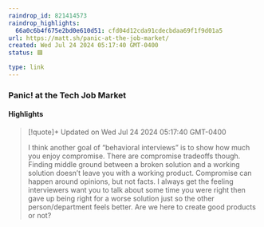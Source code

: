 ```yaml
---
raindrop_id: 821414573
raindrop_highlights:
  66a0c6b4f675e2bd0e610d51: cfd04d12cda91cdecbdaa69f1f9d01a5
url: https://matt.sh/panic-at-the-job-market/
created: Wed Jul 24 2024 05:17:40 GMT-0400
status: 🟥

type: link
---
```



### Panic! at the Tech Job Market



#### Highlights

> [!quote]+ Updated on Wed Jul 24 2024 05:17:40 GMT-0400
>
> I think another goal of “behavioral interviews” is to show how much you enjoy compromise. There are compromise tradeoffs though. Finding middle ground between a broken solution and a working solution doesn’t leave you with a working product. Compromise can happen around opinions, but not facts. I always get the feeling interviewers want you to talk about some time you were right then gave up being right for a worse solution just so the other person/department feels better. Are we here to create good products or not?
